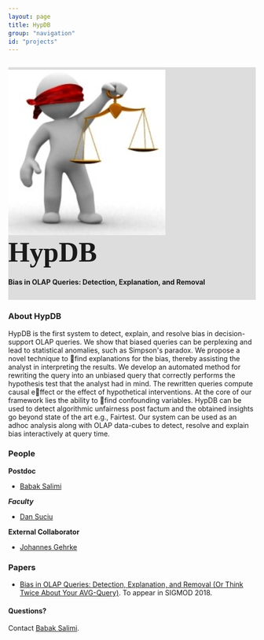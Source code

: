 ```yaml
---
layout: page
title: HypDB
group: "navigation"
id: "projects"
---
```


<link href="https://maxcdn.bootstrapcdn.com/bootstrap/3.3.6/css/bootstrap.min.css" rel="stylesheet">
<link href="index.css" rel="stylesheet">

<div class="jumbotron" style="background-image: none; background-color: #ddd; background-size: cover; height: auto; padding: 5px 0 10px 0; margin-top: 2em">
  <img src="../../images/projects/hypdb.jpg" alt="Logo" style="width: 20rem" />
  <text style="vertical-align: middle; font-size: 4em; font-weight: bold; letter-spacing: 0px; font-family: 'Verdana';">HypDB</text>
  <h4>Bias in OLAP Queries: Detection, Explanation, and Removal </h4>
</div>

### About HypDB

HypDB is the first system to detect, explain, and resolve bias in
decision-support OLAP queries. We show that biased queries can be perplexing
and lead to statistical anomalies, such as Simpson's paradox. We propose
a novel technique to find explanations for the bias, thereby assisting the analyst
in interpreting the results. We develop an automated method for rewriting
the query into an unbiased query that correctly performs the hypothesis test that the analyst had in mind. The rewritten queries compute causal effect or the effect of hypothetical interventions. At the core of our framework lies the
ability to find confounding variables.  HypDB
can be used to detect algorithmic unfairness post factum and the obtained insights
go beyond state of the art e.g., Fairtest. Our system can be used as
an adhoc analysis along with OLAP data-cubes to detect, resolve and explain
bias interactively at query time.

### People
**Postdoc**

*   [Babak Salimi](https://www.linkedin.com/in/babak-salimi-8b758794/)

**_Faculty_**

*   [Dan Suciu](http://www.cs.washington.edu/homes/suciu/)

**External Collaborator**
*   [Johannes Gehrke](https://www.linkedin.com/in/johannesgehrke)

### Papers

*   [Bias in OLAP Queries: Detection, Explanation, and Removal (Or Think Twice About Your AVG-Query)](bsalimi-sig2018-long.pdf). To appear in SIGMOD 2018.

#### Questions?

Contact [Babak Salimi](mailto:bsalimi@cs.washington.edu).


&nbsp;